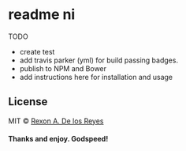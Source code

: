 # readme ni

TODO
* create test
* add travis parker (yml) for build passing badges.
* publish to NPM and Bower
* add instructions here for installation and usage


## License
MIT © [Rexon A. De los Reyes](http://xrexonx.github.io)


#### Thanks and enjoy. Godspeed!